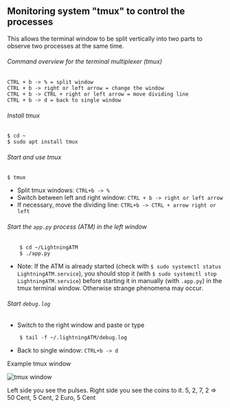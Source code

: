 ## Monitoring system "tmux" to control the processes

This allows the terminal window to be split vertically into two parts to observe two processes at the same time.

###### Command overview for the terminal multiplexer (tmux) 

```
CTRL + b -> % = split window
CTRL + b -> right or left arrow = change the window
CTRL + b -> CTRL + right or left arrow = move dividing line
CTRL + b -> d = back to single window
```

###### Install tmux

```
$ cd ~
$ sudo apt install tmux    
```

###### Start and use tmux

```
$ tmux
```

- Split tmux windows: `CTRL+b -> %`
- Switch between left and right window: `CTRL + b -> right or left arrow`
- If necessary, move the dividing line: `CTRL+b -> CTRL + arrow right or left`

###### Start the `app.py` process (ATM) in the left window

```
	$ cd ~/LightningATM
	$ ./app.py
```

- Note: If the ATM is already started (check with `$ sudo systemctl status LightningATM.service`), you should stop it (with `$ sudo systemctl stop LightningATM.service`) before starting it in manually (with `.app.py`) in the tmux terminal window. Otherwise strange phenomena may occur. 

######  Start `debug.log`

- Switch to the right window and paste or type

```
	$ tail -f ~/.lightningATM/debug.log
```

- Back to single window: `CTRL+b -> d`

Example tmux window

![tmux window](https://i.imgur.com/sJ68zFW.png)

Left side you see the pulses. Right side you see the coins to it. 5, 2, 7, 2 => 50 Cent, 5 Cent, 2 Euro, 5 Cent
